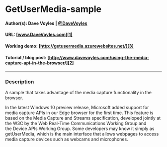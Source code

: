 # GetUserMedia-sample
#### Author(s): Dave Voyles | [@DaveVoyles](http://www.twitter.com/DaveVoyles)
#### URL: [www.DaveVoyles.com][1]
#### Working demo: [http://getusermedia.azurewebsites.net/][3]
#### Tutorial / blog post: [http://www.davevoyles.com/using-the-media-capture-api-in-the-browser/][2]

----------
### Description

A sample that takes advantage of the media capture functionality in the browser.

In the latest Windows 10 preview release, Microsoft added support for media capture APIs in our Edge browser for the first time. This feature is based on the Media Capture and Streams specification, developed jointly at the W3C by the Web Real-Time Communications Working Group and the Device APIs Working Group. Some developers may know it simply as getUserMedia, which is the main interface that allows webpages to access media capture devices such as webcams and microphones.




  [1]: http://www.davevoyles.com "My website "
  [2]: http://www.davevoyles.com/using-the-media-capture-api-in-the-browser/ "Blog post"
  [3]: http://getusermedia.azurewebsites.net/ "Working demo"
  
